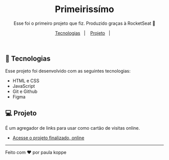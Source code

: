 <h1 align="center"> Primeirissímo </h1>

<p align="center">
Esse foi o primeiro projeto que fiz.  
Produzido graças à RocketSeat 🚀
</p>

<p align="center">
  <a href="#-tecnologias">Tecnologias</a>&nbsp;&nbsp;&nbsp;|&nbsp;&nbsp;&nbsp;
  <a href="#-projeto">Projeto</a>&nbsp;&nbsp;&nbsp;|&nbsp;&nbsp;&nbsp;
</p>
<br>

## 🚀 Tecnologias

Esse projeto foi desenvolvido com as seguintes tecnologias:

- HTML e CSS
- JavaScript
- Git e Github
- Figma

## 💻 Projeto

É um agregador de links para usar como cartão de visitas online.

- [Acesse o projeto finalizado, online](https://paulakoppe.github.io/primeiroprojeto/)

---

Feito com ♥ por paula koppe
